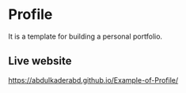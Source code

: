 # Profile
It is a template for building a personal portfolio. 
## Live website
https://abdulkaderabd.github.io/Example-of-Profile/
